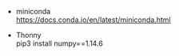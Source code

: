 * miniconda  
https://docs.conda.io/en/latest/miniconda.html  

* Thonny  
pip3 install numpy==1.14.6  
